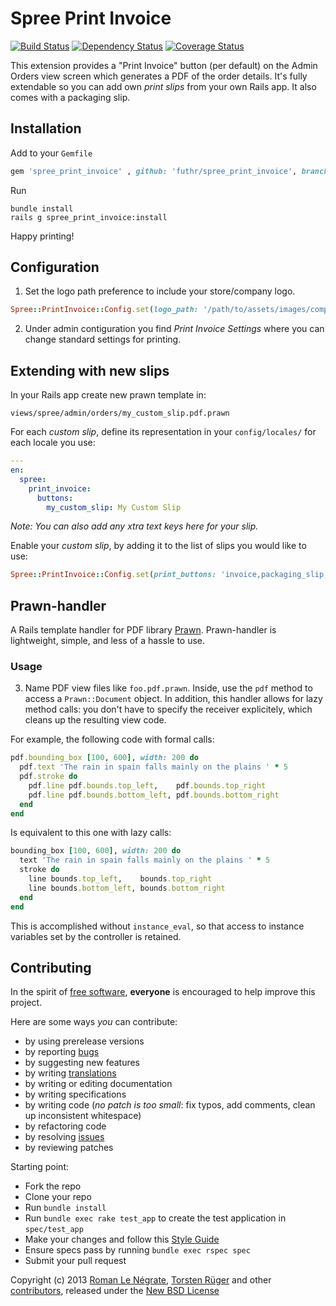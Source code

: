 # Spree Print Invoice

[![Build Status](https://secure.travis-ci.org/futhr/spree_print_invoice.png?branch=2-0-stable)](http://travis-ci.org/futhr/spree_print_invoice)
[![Dependency Status](https://gemnasium.com/futhr/spree_print_invoice.png)](https://gemnasium.com/futhr/spree_print_invoice)
[![Coverage Status](https://coveralls.io/repos/futhr/spree_print_invoice/badge.png?branch=2-0-stable)](https://coveralls.io/r/futhr/spree_print_invoice)

This extension provides a "Print Invoice" button (per default) on the Admin Orders view screen which generates a PDF of the order details. It's fully extendable so you can add own _print slips_ from your own Rails app. It also comes with a packaging slip.

## Installation

Add to your `Gemfile`
```ruby
gem 'spree_print_invoice' , github: 'futhr/spree_print_invoice', branch: '2-0-stable'
```

Run
```
bundle install
rails g spree_print_invoice:install
```

Happy printing!

## Configuration

1. Set the logo path preference to include your store/company logo.
```ruby
Spree::PrintInvoice::Config.set(logo_path: '/path/to/assets/images/company-logo.png')
```

2. Under admin contiguration you find _Print Invoice Settings_ where you can change standard settings for printing.

## Extending with new slips

In your Rails app create new prawn template in:

```
views/spree/admin/orders/my_custom_slip.pdf.prawn
```

For each _custom slip_, define its representation in your `config/locales/` for each locale you use:

```yml
---
en:
  spree:
    print_invoice:
      buttons:
        my_custom_slip: My Custom Slip
```

_Note: You can also add any xtra text keys here for your slip._

Enable your _custom slip_, by adding it to the list of slips you would like to use:

```ruby
Spree::PrintInvoice::Config.set(print_buttons: 'invoice,packaging_slip,my_custom_slip') # comma separated list
```

## Prawn-handler

A Rails template handler for PDF library [Prawn][1]. Prawn-handler is lightweight, simple, and less of a hassle to use.

### Usage

3. Name PDF view files like `foo.pdf.prawn`. Inside, use the `pdf` method to access a `Prawn::Document` object. In addition, this handler allows for lazy method calls: you don't have to specify the receiver explicitely, which cleans up the resulting view code.

For example, the following code with formal calls:
```ruby
pdf.bounding_box [100, 600], width: 200 do
  pdf.text 'The rain in spain falls mainly on the plains ' * 5
  pdf.stroke do
    pdf.line pdf.bounds.top_left,    pdf.bounds.top_right
    pdf.line pdf.bounds.bottom_left, pdf.bounds.bottom_right
  end
end
```

Is equivalent to this one with lazy calls:
```ruby
bounding_box [100, 600], width: 200 do
  text 'The rain in spain falls mainly on the plains ' * 5
  stroke do
    line bounds.top_left,    bounds.top_right
    line bounds.bottom_left, bounds.bottom_right
  end
end
```

This is accomplished without `instance_eval`, so that access to instance variables set by the controller is retained.

## Contributing

In the spirit of [free software][2], **everyone** is encouraged to help improve this project.

Here are some ways *you* can contribute:

* by using prerelease versions
* by reporting [bugs][3]
* by suggesting new features
* by writing [translations][6]
* by writing or editing documentation
* by writing specifications
* by writing code (*no patch is too small*: fix typos, add comments, clean up inconsistent whitespace)
* by refactoring code
* by resolving [issues][3]
* by reviewing patches

Starting point:

* Fork the repo
* Clone your repo
* Run `bundle install`
* Run `bundle exec rake test_app` to create the test application in `spec/test_app`
* Make your changes and follow this [Style Guide][4]
* Ensure specs pass by running `bundle exec rspec spec`
* Submit your pull request

Copyright (c) 2013 [Roman Le Négrate][7], [Torsten Rüger][8] and other [contributors][9], released under the [New BSD License][5]

[1]: http://prawn.majesticseacreature.com
[2]: http://www.fsf.org/licensing/essays/free-sw.html
[3]: https://github.com/futhr/spree_print_invoice/issues
[4]: https://github.com/thoughtbot/guide
[5]: https://github.com/futhr/spree_print_invoice/blob/2-0-stable/LICENSE.md
[6]: http://www.localeapp.com/projects/4941
[7]: https://github.com/Roman2K
[8]: http://github.com/dancinglightning
[9]: https://github.com/futhr/spree_print_invoice/contributors
